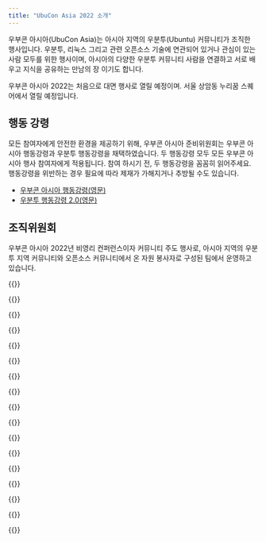 ```yaml
---
title: "UbuCon Asia 2022 소개"
---
```


우부콘 아시아(UbuCon Asia)는 아시아 지역의 우분투(Ubuntu) 커뮤니티가 조직한 행사입니다. 
우분투, 리눅스 그리고 관련 오픈소스 기술에 연관되어 있거나 관심이 있는 사람 모두를 위한 행사이며, 
아시아의 다양한 우분투 커뮤니티 사람을 연결하고 서로 배우고 지식을 공유하는 만남의 장 이기도 합니다.

우부콘 아시아 2022는 처음으로 대면 행사로 열릴 예정이며. 서울 상암동 누리꿈 스퀘어에서 열릴 예정입니다.

## 행동 강령
모든 참여자에게 안전한 환경을 제공하기 위해, 우부콘 아시아 준비위원회는 우부콘 아시아 행동강령과 우분투 행동강령을 채택하였습니다. 두 행동강령 모두 모든 우부콘 아시아 행사 참여자에게 적용됩니다. 참여 하시기 전, 두 행동강령을 꼼꼼히 읽어주세요. 행동강령을 위반하는 경우 필요에 따라 제재가 가해지거나 추방될 수도 있습니다.
- [우부콘 아시아 행동강령(영문)](https://github.com/ubucon-asia/CodeOfConduct/blob/main/UbuconAsiaCodeOfConduct.md)
- [우분투 행동강령 2.0(영문)](https://ubuntu.com/community/code-of-conduct)

## 조직위원회
우부콘 아시아 2022년 비영리 컨퍼런스이자 커뮤니티 주도 행사로, 아시아 지역의 우분투 지역 커뮤니티와 오픈소스 커뮤니티에서 온 자원 봉사자로 구성된 팀에서 운영하고 있습니다.

{{<profile
    profile="https://avatars.githubusercontent.com/u/1916739?v=4"
    heading="Youngbin Han" bold="Ubuntu Korea Community"
    desc="Local/Global team | General, Contents, Web and Video, Sponsorship and Finances, Travel support" >}}

{{<profile
    profile="https://avatars.githubusercontent.com/u/9061758?v=4"
    heading="Gyuseok Jung" bold="Ubuntu Korea Community"
    desc="Local team | General, Web and Video" >}}

{{<profile
    profile="https://avatars.githubusercontent.com/u/22819926?v=4"
    heading="Junhyeon Bae" bold="Ubuntu Korea Community"
    desc="Local team | Sponsorship and Finances" >}}

{{<profile
    profile="sangkon_han.jpg"
    heading="Sangkon Han" bold="Ubuntu Korea Community"
    desc="Local team | Contents" >}}

{{<profile
    profile="giyeon_bang.jpg"
    heading="Giyeon Bang" bold="C++ Korea"
    desc="Local/Global team | General" >}}

{{<profile
    profile="https://avatars.githubusercontent.com/u/47443508?v=4"
    heading="Joowon Jung" bold="Ubuntu Korea Community"
    desc="Local team | Web and video" >}}

{{<profile
    profile="https://avatars.githubusercontent.com/u/52643858?v=4"
    heading="Minseong Cho" bold=""
    desc="Local team | Contents, Marketing" >}}

{{<profile
    profile="https://avatars.githubusercontent.com/u/3622008?v=4"
    heading="Jongmin Kim" bold=""
    desc="Local/Global team | Sponsorship and Finances, Travel support, Marketing" >}}

{{<profile
    profile="https://avatars.githubusercontent.com/u/73894397?v=4"
    heading="Vincent Wong" bold=""
    desc="Global team" >}}

{{<profile
    profile="https://avatars.githubusercontent.com/u/1658742?v=4"
    heading="Hong Phuc Dang" bold="FOSSASIA"
    desc="Global team | Content, Sponsorship and Finances" >}}

{{<profile
    profile="burgess_chang.jpg"
    heading="Burgess Chang" bold="KDE Network China"
    desc="Global team | Web and Video" >}}

{{<profile
    profile="ravi_bhattarai.jpg"
    heading="Ravi Bhattarai" bold="FOSS Nepal"
    desc="Global team | General" >}}

{{<profile
    profile="https://avatars.githubusercontent.com/u/405473?v=4"
    heading="Khairul Aizat Kamarudzzaman" bold="Ubuntu Malaysia"
    desc="Global team" >}}

{{<profile
    profile="https://avatars.githubusercontent.com/u/1537173?v=4"
    heading="Masafumi Ohta" bold="Raspberry Pi Japan"
    desc="Global team | Content, Travel support, Marketing" >}}

{{<profile
    profile="rudra_saraswat.jpg"
    heading="Rudra B. Saraswat" bold="Ubuntu Unity"
    desc="Global team" >}}

{{<profile
    profile="/images/uca22logo_orange.svg"
    heading="Robbi Nespu" bold="Debian Malaysia"
    desc="Global team | Sponsorship and Finances" >}}

{{<profile
    profile="/images/uca22logo_orange.svg"
    heading="Muhd Syazwan" bold="Ubuntu Malaysia"
    desc="Global team" >}}